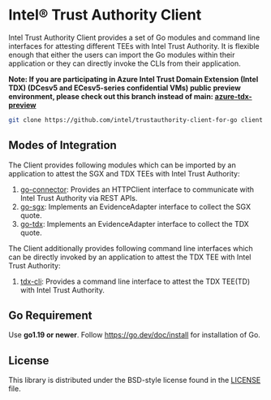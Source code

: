 # Intel® Trust Authority Client
Intel Trust Authority Client provides a set of Go modules and command line interfaces for attesting different TEEs with Intel Trust Authority.
It is flexible enough that either the users can import the Go modules within their application or they can directly invoke the CLIs from their application.  

**Note: If you are participating in Azure Intel Trust Domain Extension (Intel TDX) (DCesv5 and ECesv5-series confidential VMs) public preview environment, please check out this branch instead of main: [azure-tdx-preview](https://github.com/intel/trustauthority-client-for-go/tree/azure-tdx-preview)**
```sh
git clone https://github.com/intel/trustauthority-client-for-go client -b azure-tdx-preview
```
## Modes of Integration

The Client provides following modules which can be imported by an application to attest the SGX and TDX TEEs with Intel Trust Authority:
1. [go-connector](./go-connector): Provides an HTTPClient interface to communicate with Intel Trust Authority via REST APIs.
2. [go-sgx](./go-sgx): Implements an EvidenceAdapter interface to collect the SGX quote.
3. [go-tdx](./go-tdx): Implements an EvidenceAdapter interface to collect the TDX quote.

The Client additionally provides following command line interfaces which can be directly invoked by an application to attest the TDX TEE with Intel Trust Authority:
1. [tdx-cli](./tdx-cli): Provides a command line interface to attest the TDX TEE(TD) with Intel Trust Authority.

## Go Requirement

Use <b>go1.19 or newer</b>. Follow https://go.dev/doc/install for installation of Go.

## License

This library is distributed under the BSD-style license found in the [LICENSE](./LICENSE)
file.
